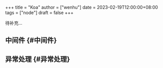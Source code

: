 +++
title = "Koa"
author = ["wenhu"]
date = 2023-02-19T12:00:00+08:00
tags = ["node"]
draft = false
+++

待补充...


## 中间件 {#中间件}


## 异常处理 {#异常处理}

